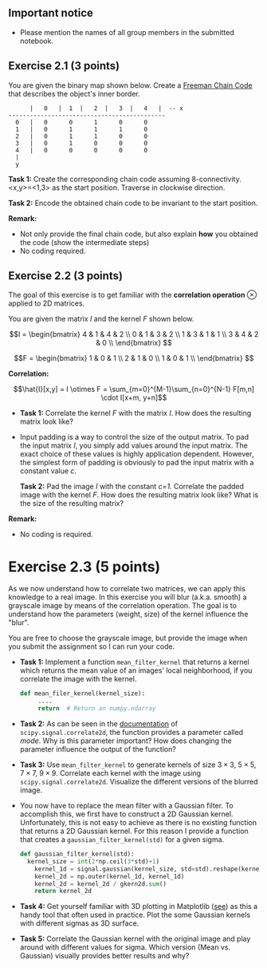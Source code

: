 ## Important notice
- Please mention the names of all group members in the submitted notebook. 


## Exercise 2.1 (3 points)

You are given the binary map shown below. Create a [Freeman Chain Code](https://ojskrede.github.io/inf4300/notes/week_04/) that describes the object's inner border.

````
      |   0   |  1  |   2  |   3  |   4   |  -- x
--------------------------------------------
  0   |   0      0      1      0      0    
  1   |   0      1      1      1      0   
  2   |   0      1      1      0      0    
  3   |   0      1      0      0      0    
  4   |   0      0      0      0      0    
  |
  y
````

**Task 1:** Create the corresponding chain code assuming 8-connectivity. <x,y>=<1,3> as the start position. Traverse in clockwise direction.

**Task 2:** Encode the obtained chain code to be invariant to the start position.

**Remark:** 

- Not only provide the final chain code, but also explain **how** you obtained the code (show the intermediate steps)
- No coding required. 



## Exercise 2.2 (3 points)

The goal of this exercise is to get familiar with the **correlation operation** $\otimes$ applied to 2D matrices.

You are given the matrix $I$ and the kernel $F$ shown below.



$$I = \begin{bmatrix}
4 & 1 & 4 & 2 \\
0 & 1 & 3 & 2 \\
1 & 3 & 1 & 1 \\
3 & 4 & 2 & 0 \\
\end{bmatrix} $$

$$F = \begin{bmatrix}
1 & 0 & 1 \\
2 & 1 & 0 \\
1 & 0 & 1 \\
\end{bmatrix} $$



**Correlation:**

$$\hat{I}[x,y] = I \otimes F = \sum_{m=0}^{M-1}\sum_{n=0}^{N-1} F[m,n] \cdot I[x+m, y+n]$$



- **Task 1:** Correlate the kernel *F* with the matrix *I*. How does the resulting matrix look like?

- Input padding is a way to control the size of the output matrix. To pad the input matrix *I*, you simply add values around the input matrix. The exact choice of these values is highly application dependent. However, the simplest form of padding is obviously to pad the input matrix with a constant value *c*.

  **Task 2:** Pad the image *I* with the constant *c=1*. Correlate the padded image with the kernel *F*. How does the resulting matrix look like? What is the size of the resulting matrix?

**Remark:**

- No coding is required.



# Exercise 2.3 (5 points)

As we now understand how to correlate two matrices, we can apply this knowledge to a real image. In this exercise you will blur (a.k.a. smooth) a grayscale image by means of the correlation operation. The goal is to understand how the parameters (weight, size) of the kernel influence the "blur".

You are free to choose the grayscale image, but provide the image when you submit the assignment so I can run your code.

- **Task 1:** Implement a function `mean_filter_kernel` that returns a kernel which returns the mean value of an images' local neighborhood, if you correlate the image with the kernel.

  ````python
  def mean_filer_kernel(kernel_size):
       ....
       return  # Return an numpy.ndarray
  ````
  
- **Task 2:** As can be seen in the [documentation](https://docs.scipy.org/doc/scipy/reference/generated/scipy.signal.correlate2d.html) of `scipy.signal.correlate2d`, the function provides a parameter called *mode*. Why is this parameter important? How does changing the parameter influence the output of the function?

- **Task 3:** Use `mean_filter_kernel` to generate kernels of size $3\times3$, $5\times5$, $7\times7$, $9\times9$. Correlate each kernel with the image using `scipy.signal.correlate2d`. Visualize the different versions of the blurred image.

- You now have to replace the mean filter with a Gaussian filter. To accomplish this, we first have to construct a 2D Gaussian kernel. Unfortunately, this is not easy to achieve as there is no existing function that returns a 2D Gaussian kernel. For this reason I provide a function that creates a `gaussian_filter_kernel(std)` for a given sigma.

  ````python
  def gaussian_filter_kernel(std):
  	kernel_size = int(2*np.ceil(3*std)+1)
      kernel_1d = signal.gaussian(kernel_size, std=std).reshape(kernel_size, 1)
      kernel_2d = np.outer(kernel_1d, kernel_1d)
      kernel_2d = kernel_2d / gkern2d.sum()
      return kernel_2d
  ````

- **Task 4:**  Get yourself familiar with 3D plotting in Matplotlib ([see](https://matplotlib.org/stable/gallery/mplot3d/surface3d.html)) as this a handy tool that often used in practice. Plot the some Gaussian kernels with different sigmas as 3D surface.

- **Task 5:** Correlate the Gaussian kernel with the original image and play around with different values for sigma. Which version (Mean vs. Gaussian) visually provides better results and why?



